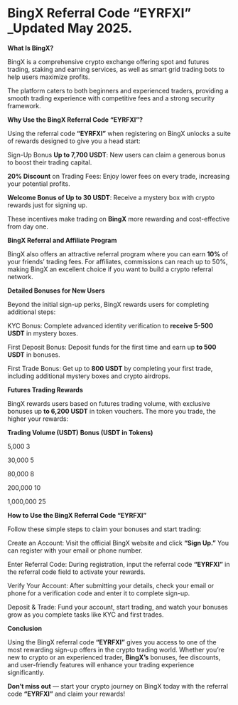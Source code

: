#  BingX Referral Code “EYRFXI” _Updated May 2025.

**What Is BingX?**

BingX is a comprehensive crypto exchange offering spot and futures trading, staking and earning services, as well as smart grid trading bots to help users maximize profits.

 The platform caters to both beginners and experienced traders, providing a smooth trading experience with competitive fees and a strong security framework.

**Why Use the BingX Referral Code “EYRFXI”?**

Using the referral code **“EYRFXI”** when registering on BingX unlocks a suite of rewards designed to give you a head start:

Sign-Up Bonus **Up to 7,700 USDT**: New users can claim a generous bonus to boost their trading capital.

**20% Discount** on Trading Fees: Enjoy lower fees on every trade, increasing your potential profits.

**Welcome Bonus of Up to 30 USDT**: Receive a mystery box with crypto rewards just for signing up.

These incentives make trading on **BingX** more rewarding and cost-effective from day one.

**BingX Referral and Affiliate Program**

BingX also offers an attractive referral program where you can earn **10%** of your friends’ trading fees. For affiliates, commissions can reach up to 50%, making BingX an excellent choice if you want to build a crypto referral network.

**Detailed Bonuses for New Users**

Beyond the initial sign-up perks, BingX rewards users for completing additional steps:

KYC Bonus: Complete advanced identity verification to **receive 5-500 USDT** in mystery boxes.

First Deposit Bonus: Deposit funds for the first time and earn up **to 500 USDT** in bonuses.

First Trade Bonus: Get up to **800 USDT** by completing your first trade, including additional mystery boxes and crypto airdrops.

**Futures Trading Rewards**

BingX rewards users based on futures trading volume, with exclusive bonuses up **to 6,200 USDT** in token vouchers. The more you trade, the higher your rewards:

**Trading Volume (USDT)**	         **Bonus (USDT in Tokens)**

5,000	                                3

30,000                               	5

80,000	                              8

200,000	                             10

1,000,000	                           25

**How to Use the BingX Referral Code “EYRFXI”**

Follow these simple steps to claim your bonuses and start trading:

Create an Account: Visit the official BingX website and click **“Sign Up.”** You can register with your email or phone number.

Enter Referral Code: During registration, input the referral code **“EYRFXI”** in the referral code field to activate your rewards.

Verify Your Account: After submitting your details, check your email or phone for a verification code and enter it to complete sign-up.

Deposit & Trade: Fund your account, start trading, and watch your bonuses grow as you complete tasks like KYC and first trades.

**Conclusion**

Using the BingX referral code **“EYRFXI”** gives you access to one of the most rewarding sign-up offers in the crypto trading world. Whether you’re new to crypto or an experienced trader, **BingX’s** bonuses, fee discounts, and user-friendly features will enhance your trading experience significantly.

**Don’t miss out** — start your crypto journey on BingX today with the referral code **“EYRFXI”** and claim your rewards!


